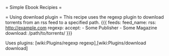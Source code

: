 = Simple Ebook Recipies =

= Using download plugin =
This recipe uses the regexp plugin to download torrents from an rss feed to a specified path.
{{{
feeds:
  feed_name:
    rss: http://example.com
    regexp:
      accept:
        - Some Publisher
        - Some Magazine
    download: /path/to/torrents/
}}}

Uses plugins:  [wiki:Plugins/regexp regexp],[wiki:Plugins/download download]